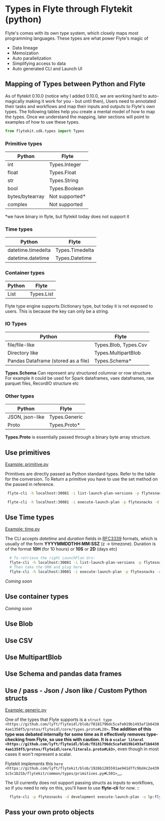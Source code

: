 # Types in Flyte through Flytekit (python)
Flyte's comes with its own type system, which closely maps most programming languages. These types are what power Flyte's magic of
 - Data lineage
 - Memoization
 - Auto parallelization
 - Simplifying access to data
 - Auto generated CLI and Launch UI

## Mapping of Types between Python and Flyte
As of flytekit 0.10.0 (notice why I added 0.10.0, we are working hard to auto-magically making it work for you - but until then), Users need to annotated their tasks and workflows and map their inputs and outputs to Flyte's own types. The following tables help you create a mental model of how to map the types. Once we understand the mapping, later sections will point to examples of how to use these types.

```python
from flytekit.sdk.types import Types
```

### Primitive types
| Python          | Flyte         |
|-----------------|---------------|
| int             | Types.Integer |
| float           | Types.Float   |
| str             | Types.String  |
| bool            | Types.Boolean |
| bytes/bytearray | Not supported*| 
| complex         | Not supported |
 
 *we have binary in flyte, but flytekit today does not support it

### Time types
| Python             | Flyte           |
|--------------------|-----------------|
| datetime.timedelta | Types.Timedelta |
| datetime.datetime  | Types.Datetime  |

### Container types
| Python            | Flyte          |
|-------------------|----------------|
| List              | Types.List     |

Flyte type engine supports Dictionary type, but today it is not exposed to users. This is because the key can only be a string.

### IO Types
| Python                              | Flyte                 |
|-------------------------------------|-----------------------|
| file/file-like                      | Types.Blob, Types.Csv |
| Directory like                      | Types.MultipartBlob   |
| Pandas Dataframe (stored as a file) | Types.Schema*         |

**Types.Schema** Can represent any structured columnar or row structure. For example it could be used for Spark dataframes, vaex dataframes, raw parquet files, RecordIO structure etc

### Other types
| Python          | Flyte         |
|-----------------|---------------|
| JSON, json-like | Types.Generic |
| Proto           | Types.Proto*  |

**Types.Proto** is essentially passed through a binary byte array structure.

## Use primitives 
[Example: primitive.py](primitive.py)

Primitives are directly passed as Python standard types. Refer to the table for the conversion. 
To Return a primitive you have to use the set method on the passed in reference. 

```bash
 flyte-cli -h localhost:30081 -i list-launch-plan-versions -p flytesnacks -d development | grep PrimitiveDemoWorkflow

 flyte-cli -h localhost:30081 -i execute-launch-plan -p flytesnacks -d development -u <urn> -r kumare -- x=10 y=10.0 s="Hello" b=True
```

## Use Time types

[Example: time.py](time.py)

The CLI accepts *datetime* and *duration* fields in [RFC3339](https://tools.ietf.org/html/rfc3339 ) formats, which is usually of the form **YYYYMMDDTHH:MM:SSZ** (z -> timezone). Duration is of the
format **10H** (for 10 hours) or **10S** or **2D** (days etc)

```bash
  # To retrieve the right LaunchPlan Urn:
  flyte-cli -h localhost:30081 -i list-launch-plan-versions -p flytesnacks -d development | grep TimeDemoWorkflow
  # Then take the URN and plug here
  flyte-cli -h localhost:30081 -i execute-launch-plan -p flytesnacks -d development -u <urn> -r kumare -- dt=20200707T00:00Z duration=10H
```
*Coming soon*

## Use container types
*Coming soon*

## Use Blob

## Use CSV

## Use MultipartBlob

## Use Schema and pandas data frames

## Use / pass - Json / Json like / Custom Python structs

[Example: generic.py](generic.py)

One of the types that Flyte supports is a `struct type <https://github.com/lyft/flyteidl/blob/f8181796dc5cafe019b1493af1b64384ae1358f5/protos/flyteidl/core/types.proto#L20>`__.  The addition of this type was debated internally for some time as it effectively removes type-checking from Flyte, so use this with caution. It is a `scalar literal <https://github.com/lyft/flyteidl/blob/f8181796dc5cafe019b1493af1b64384ae1358f5/protos/flyteidl/core/literals.proto#L63>`__, even though in most cases it won't represent a scalar.

Flytekit implements this `here <https://github.com/lyft/flytekit/blob/1926b1285591ae941d7fc9bd4c2e4391c5c1b21b/flytekit/common/types/primitives.py#L501>`__.  

The UI currently does not support passing structs as inputs to workflows, so if you need to rely on this, you'll have to use **flyte-cli** for now. ::

```bash
  flyte-cli -p flytesnacks -d development execute-launch-plan -u lp:flytesnacks:development:recipes.types.generic.GenericDemoWorkflow:version -r demo -- a='{"a": "hello", "b": "how are you", "c": ["array"], "d": {"nested": "value"}}'
```

## Pass your own proto objects
